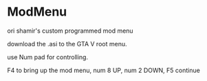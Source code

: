 # ModMenu
ori shamir's custom programmed mod menu


download the .asi to the GTA V root menu.

use Num pad for controlling.

F4 to bring up the mod menu, num 8 UP, num 2 DOWN, F5 continue
